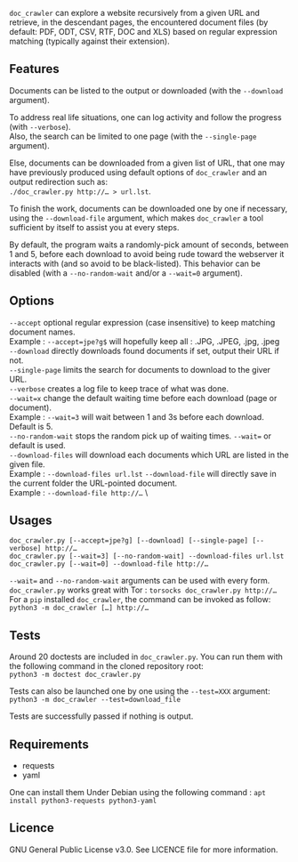 `doc_crawler` can explore a website recursively from a given URL and retrieve, in the
descendant pages, the encountered document files (by default: PDF, ODT, CSV, RTF, DOC and XLS)
based on regular expression matching (typically against their extension).

## Features
Documents can be listed to the output or downloaded (with the `--download` argument).

To address real life situations, one can log activity and follow the progress (with `--verbose`). \
Also, the search can be limited to one page (with the `--single-page` argument).

Else, documents can be downloaded from a given list of URL, that one may have previously
produced using default options of `doc_crawler` and an output redirection such as: \
`./doc_crawler.py http://… > url.lst`.

To finish the work, documents can be downloaded one by one if necessary, using the `--download-file`
argument, which makes `doc_crawler` a tool sufficient by itself to assist you at every steps.

By default, the program waits a randomly-pick amount of seconds, between 1 and 5, before each
download to avoid being rude toward the webserver it interacts with (and so avoid to be black-listed).
This behavior can be disabled (with a `--no-random-wait` and/or a `--wait=0` argument).

## Options
`--accept` optional regular expression (case insensitive) to keep matching document names. \
 Example : `--accept=jpe?g$` will hopefully keep all : .JPG, .JPEG, .jpg, .jpeg \
`--download` directly downloads found documents if set, output their URL if not. \
`--single-page` limits the search for documents to download to the giver URL. \
`--verbose` creates a log file to keep trace of what was done. \
`--wait=x` change the default waiting time before each download (page or document). \
 Example : `--wait=3` will wait between 1 and 3s before each download. Default is 5.\
`--no-random-wait` stops the random pick up of waiting times. `--wait=` or default is used.\
`--download-files` will download each documents which URL are listed in the given file. \
 Example : `--download-files url.lst`
`--download-file` will directly save in the current folder the URL-pointed document. \
 Example : `--download-file http://…` \

## Usages
`doc_crawler.py [--accept=jpe?g] [--download] [--single-page] [--verbose] http://…` \
`doc_crawler.py [--wait=3] [--no-random-wait] --download-files url.lst` \
`doc_crawler.py [--wait=0] --download-file http://…`

`--wait=` and `--no-random-wait` arguments can be used with every form. \
`doc_crawler.py` works great with Tor : `torsocks doc_crawler.py http://…`\
For a `pip` installed `doc_crawler`, the command can be invoked as follow: `python3 -m doc_crawler […] http://…`

## Tests
Around 20 doctests are included in `doc_crawler.py`. You can run them with the following
command in the cloned repository root: \
`python3 -m doctest doc_crawler.py`

Tests can also be launched one by one using the `--test=XXX` argument:\
`python3 -m doc_crawler --test=download_file`

Tests are successfully passed if nothing is output.

## Requirements
* requests
* yaml

One can install them Under Debian using the following command : `apt install python3-requests python3-yaml`

## Licence
GNU General Public License v3.0. See LICENCE file for more information.
